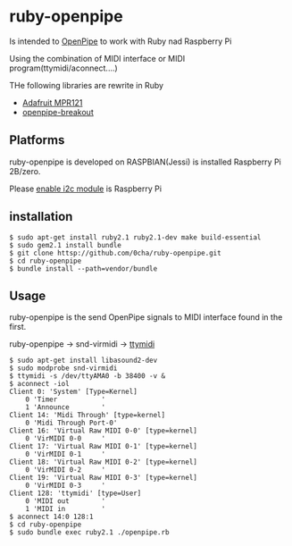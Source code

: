 ruby-openpipe
===========
Is intended to [OpenPipe](http://openpipe.cc/) to work with Ruby nad Raspberry Pi

Using the combination of MIDI interface or MIDI program(ttymidi/aconnect....)

THe following libraries are rewrite in Ruby

- [Adafruit MPR121](https://github.com/openpipelabs/openpipe-breakout)
- [openpipe-breakout](https://github.com/adafruit/Adafruit_Python_MPR121)

## Platforms
ruby-openpipe is developed on RASPBIAN(Jessi) is installed Raspberry Pi 2B/zero.

Please [enable i2c module](https://learn.sparkfun.com/tutorials/raspberry-pi-spi-and-i2c-tutorial#i2c-on-pi) is Raspberry Pi

## installation
```
$ sudo apt-get install ruby2.1 ruby2.1-dev make build-essential
$ sudo gem2.1 install bundle
$ git clone httsp://github.com/0cha/ruby-openpipe.git
$ cd ruby-openpipe
$ bundle install --path=vendor/bundle
```

## Usage
ruby-openpipe is the send OpenPipe signals to MIDI interface found in the first.


ruby-openpipe -> snd-virmidi -> [ttymidi](https://zuzebox.wordpress.com/2015/12/13/setting-up-rpi-midi-and-fluid-synth-softsynth/)

```
$ sudo apt-get install libasound2-dev
$ sudo modprobe snd-virmidi
$ ttymidi -s /dev/ttyAMA0 -b 38400 -v &
$ aconnect -iol
Client 0: 'System' [Type=Kernel]
    0 'Timer           '
    1 'Announce        '
Client 14: 'Midi Through' [type=kernel]
    0 'Midi Through Port-0'
Client 16: 'Virtual Raw MIDI 0-0' [type=kernel]
    0 'VirMIDI 0-0     '
Client 17: 'Virtual Raw MIDI 0-1' [type=kernel]
    0 'VirMIDI 0-1     '
Client 18: 'Virtual Raw MIDI 0-2' [type=kernel]
    0 'VirMIDI 0-2     '
Client 19: 'Virtual Raw MIDI 0-3' [type=kernel]
    0 'VirMIDI 0-3     '
Client 128: 'ttymidi' [type=User]
    0 'MIDI out        '
    1 'MIDI in         '
$ aconnect 14:0 128:1
$ cd ruby-openpipe
$ sudo bundle exec ruby2.1 ./openpipe.rb
```
